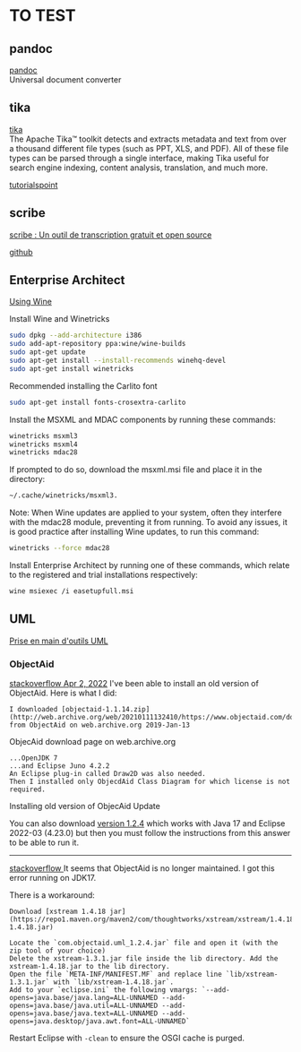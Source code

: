 # TO TEST

## pandoc
[pandoc](https://pandoc.org/)  
Universal document converter  

## tika
[tika](https://tika.apache.org/)  
The Apache Tika™ toolkit detects and extracts metadata and text from over a thousand different file types (such as PPT, XLS, and PDF). All of these file types can be parsed through a single interface, making Tika useful for search engine indexing, content analysis, translation, and much more.  

[tutorialspoint](https://www.tutorialspoint.com/tika/index.htm)  

## scribe

[scribe : Un outil de transcription gratuit et open source](https://www.blogdumoderateur.com/tools/redirection/?tool_id=27899&tool_name=scribe)  

[github](https://gitlab.cemea.org/mallette/scribe)  

## Enterprise Architect

[Using Wine](https://sparxsystems.com/enterprise_architect_user_guide/14.0/product_information/enterprise_architect_linux.html)  

  Install Wine and Winetricks

```bash
sudo dpkg --add-architecture i386
sudo add-apt-repository ppa:wine/wine-builds
sudo apt-get update
sudo apt-get install --install-recommends winehq-devel
sudo apt-get install winetricks
```
  
  Recommended installing the Carlito font

```bash
sudo apt-get install fonts-crosextra-carlito
```

  Install the MSXML and MDAC components by running these commands:

```bash
winetricks msxml3
winetricks msxml4
winetricks mdac28
```
  If prompted to do so, download the msxml.msi file and place it in the directory:
```bash  
~/.cache/winetricks/msxml3.
```

Note:
When Wine updates are applied to your system, often they interfere with the mdac28 module, preventing it from running.
To avoid any issues, it is good practice after installing Wine updates, to run this command:
```bash
winetricks --force mdac28
```

  Install Enterprise Architect by running one of these commands, which relate to the registered and trial installations respectively:
```bash
wine msiexec /i easetupfull.msi
```
## UML

[Prise en main d'outils UML](https://github.com/iblasquez/tuto_ModelisationUML)


### ObjectAid
[stackoverflow Apr 2, 2022](https://stackoverflow.com/questions/71696763/how-to-install-objectaid-in-2022#answer-71720676)
I've been able to install an old version of ObjectAid. Here is what I did:

    I downloaded [objectaid-1.1.14.zip](http://web.archive.org/web/20210111132410/https://www.objectaid.com/download) from ObjectAid on web.archive.org 2019-Jan-13

ObjecAid download page on web.archive.org

    ...OpenJDK 7  
    ...and Eclipse Juno 4.2.2  
    An Eclipse plug-in called Draw2D was also needed.
    Then I installed only ObjecdAid Class Diagram for which license is not required.

Installing old version of ObjecAid
Update

You can also download [version 1.2.4](http://web.archive.org/web/20210111132410/https://www.objectaid.com/download) which works with Java 17 and Eclipse 2022-03 (4.23.0) but then you must follow the instructions from this answer to be able to run it.

---

[stackoverflow ](https://stackoverflow.com/questions/68589918/objectaid-unhandled-event-loop-exception/70785096#70785096)
It seems that ObjectAid is no longer maintained. I got this error running on JDK17.

There is a workaround:

    Download [xstream 1.4.18 jar](https://repo1.maven.org/maven2/com/thoughtworks/xstream/xstream/1.4.18/xstream-1.4.18.jar)  

    Locate the `com.objectaid.uml_1.2.4.jar` file and open it (with the zip tool of your choice)  
    Delete the xstream-1.3.1.jar file inside the lib directory. Add the xstream-1.4.18.jar to the lib directory.   
    Open the file `META-INF/MANIFEST.MF` and replace line `lib/xstream-1.3.1.jar` with `lib/xstream-1.4.18.jar`.  
    Add to your `eclipse.ini` the following vmargs: `--add-opens=java.base/java.lang=ALL-UNNAMED --add-opens=java.base/java.util=ALL-UNNAMED --add-opens=java.base/java.text=ALL-UNNAMED --add-opens=java.desktop/java.awt.font=ALL-UNNAMED`  

Restart Eclipse with `-clean` to ensure the OSGI cache is purged.  
